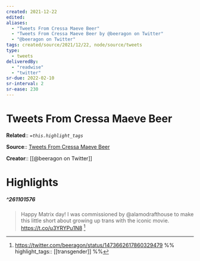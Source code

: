 ```yaml
---
created: 2021-12-22
edited: 
aliases:
  - "Tweets From Cressa Maeve Beer"
  - "Tweets From Cressa Maeve Beer by @beeragon on Twitter"
  - "@beeragon on Twitter"
tags: created/source/2021/12/22, node/source/tweets
type: 
  - tweets
deliveredBy: 
  - "readwise"
  - "twitter"
sr-due: 2022-02-10
sr-interval: 2
sr-ease: 230
---
```

# Tweets From Cressa Maeve Beer

**Related**:: 
*`=this.highlight_tags`*

**Source**:: [Tweets From Cressa Maeve Beer](https://twitter.com/beeragon)

**Creator**:: [[@beeragon on Twitter]]

# Highlights
##### ^261101576
  
> Happy Matrix day! I was commissioned by @alamodrafthouse to make this little short about growing up trans with the iconic movie. https://t.co/u3YRYPu1N8 
  [^261101576]

[^261101576]: https://twitter.com/beeragon/status/1473662617860329479
%%
highlight_tags:: [[transgender]]
%%
